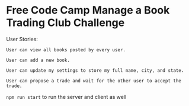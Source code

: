 # Free Code Camp Manage a Book Trading Club Challenge

User Stories:
```
User can view all books posted by every user.

User can add a new book.

User can update my settings to store my full name, city, and state.

User can propose a trade and wait for the other user to accept the trade.
```

<code>npm run start</code>
to run the server and client as well
